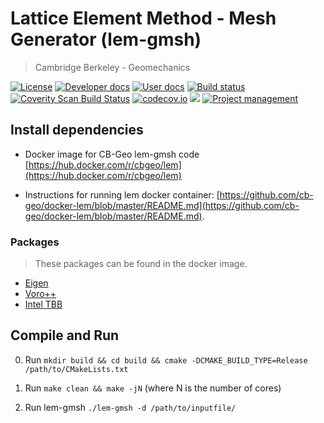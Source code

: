 # Lattice Element Method - Mesh Generator (lem-gmsh)
> Cambridge Berkeley - Geomechanics

[![License](https://img.shields.io/badge/license-MIT-blue.svg)](https://raw.githubusercontent.com/cb-geo/master/license.md)
[![Developer docs](https://img.shields.io/badge/developer-docs-blue.svg)](http://cb-geo.github.io/lem)
[![User docs](https://img.shields.io/badge/user-docs-blue.svg)](https://lem-gmsh-doc.cb-geo.com/)
[![Build status](https://api.travis-ci.org/cb-geo/lem-gmsh.svg)](https://travis-ci.org/cb-geo/lem-gmsh/builds)
[![Coverity Scan Build Status](https://scan.coverity.com/projects/10088/badge.svg)](https://scan.coverity.com/projects/cb-geo-lem-gmsh)
[![codecov.io](http://codecov.io/github/cb-geo/lem-gmsh/coverage.svg?branch=develop)](http://codecov.io/github/cb-geo/lem-gmsh?branch=develop)
[![](https://img.shields.io/github/issues-raw/cb-geo/lem-gmsh.svg)](https://github.com/cb-geo/lem-gmsh/issues)
[![Project management](https://img.shields.io/badge/projects-view-ff69b4.svg)](https://github.com/cb-geo/lem-gmsh/projects/)

## Install dependencies

* Docker image for CB-Geo lem-gmsh code [https://hub.docker.com/r/cbgeo/lem](https://hub.docker.com/r/cbgeo/lem)

* Instructions for running lem docker container: [https://github.com/cb-geo/docker-lem/blob/master/README.md](https://github.com/cb-geo/docker-lem/blob/master/README.md).

### Packages
> These packages can be found in the docker image.

* [Eigen](http://eigen.tuxfamily.org/)
* [Voro++](http://math.lbl.gov/voro++/download/)
* [Intel TBB](https://www.threadingbuildingblocks.org/)

## Compile and Run

0. Run `mkdir build && cd build && cmake -DCMAKE_BUILD_TYPE=Release /path/to/CMakeLists.txt`

1. Run `make clean && make -jN` (where N is the number of cores)

2. Run lem-gmsh `./lem-gmsh -d /path/to/inputfile/`

